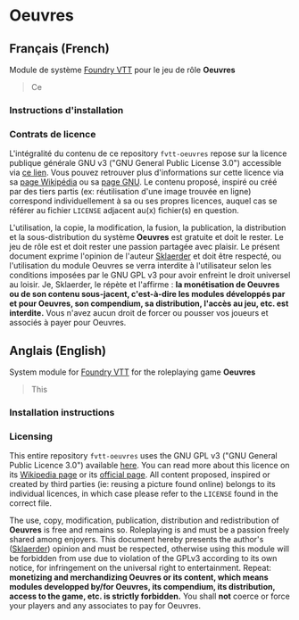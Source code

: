 # Oeuvres
## Français (French)
Module de système [Foundry VTT](http://foundryvtt.com/) pour le jeu de rôle **Oeuvres**
> Ce
### Instructions d'installation
### Contrats de licence
L'intégralité du contenu de ce repository `fvtt-oeuvres` repose sur la licence publique générale GNU v3 ("GNU General Public License 3.0") accessible via [ce lien](https://github.com/Sklaerder/fvtt-oeuvres/blob/main/COPYING).
Vous pouvez retrouver plus d'informations sur cette licence via sa [page Wikipédia](https://fr.wikipedia.org/wiki/Licence_publique_générale_GNU) ou sa [page GNU](https://www.gnu.org/licenses/gpl-3.0.html).
Le contenu proposé, inspiré ou créé par des tiers partis (ex: réutilisation d'une image trouvée en ligne) correspond individuellement à sa ou ses propres licences, auquel cas se référer au fichier `LICENSE` adjacent au(x) fichier(s) en question.

L'utilisation, la copie, la modification, la fusion, la publication, la distribution et la sous-distribution du système **Oeuvres** est gratuite et doit le rester. Le jeu de rôle est et doit rester une passion partagée avec plaisir. Le présent document exprime l'opinion de l'auteur [Sklaerder](https://github.com/Sklaerder) et doit être respecté, ou l'utilisation du module Oeuvres se verra interdite à l'utilisateur selon les conditions imposées par le GNU GPL v3 pour avoir enfreint le droit universel au loisir. Je, Sklaerder, le répète et l'affirme : __la monétisation de Oeuvres ou de son contenu sous-jacent, c'est-à-dire les modules développés par et pour Oeuvres, son compendium, sa distribution, l'accès au jeu, etc. est interdite.__ Vous n'avez aucun droit de forcer ou pousser vos joueurs et associés à payer pour Oeuvres.

## Anglais (English)
System module for [Foundry VTT](http://foundryvtt.com/) for the roleplaying game **Oeuvres**
> This
### Installation instructions

### Licensing
This entire repository `fvtt-oeuvres` uses the GNU GPL v3 ("GNU General Public Licence 3.0") available [here](https://github.com/Sklaerder/fvtt-oeuvres/blob/main/COPYING).
You can read more about this licence on its [Wikipedia page]() or its [official page](https://www.gnu.org/licenses/gpl-3.0.en.html).
All content proposed, inspired or created by third parties (ie: reusing a picture found online) belongs to its individual licences, in which case please refer to the `LICENSE` found in the correct file.

The use, copy, modification, publication, distribution and redistribution of **Oeuvres** is free and remains so. Roleplaying is and must be a passion freely shared among enjoyers. This document hereby presents the author's ([Sklaerder](https://github.com/Sklaerder)) opinion and must be respected, otherwise using this module will be forbidden from use due to violation of the GPLv3 according to its own notice, for infringement on the universal right to entertainment. Repeat: __monetizing and merchandizing Oeuvres or its content, which means modules developped by/for Oeuvres, its compendium, its distribution, access to the game, etc. is strictly forbidden.__ You shall __not__ coerce or force your players and any associates to pay for Oeuvres.
